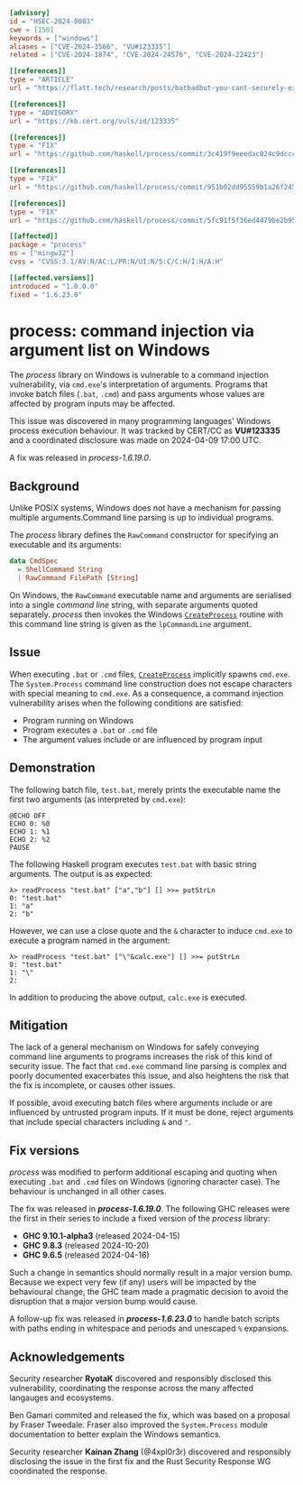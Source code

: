 ```toml
[advisory]
id = "HSEC-2024-0003"
cwe = [150]
keywords = ["windows"]
aliases = ["CVE-2024-3566", "VU#123335"]
related = ["CVE-2024-1874", "CVE-2024-24576", "CVE-2024-22423"]

[[references]]
type = "ARTICLE"
url = "https://flatt.tech/research/posts/batbadbut-you-cant-securely-execute-commands-on-windows/"

[[references]]
type = "ADVISORY"
url = "https://kb.cert.org/vuls/id/123335"

[[references]]
type = "FIX"
url = "https://github.com/haskell/process/commit/3c419f9eeedac024c9dccce544e5a6fb587179a5"

[[references]]
type = "FIX"
url = "https://github.com/haskell/process/commit/951b02dd95559b1a26f2456bfb97cf740ea40934"

[[references]]
type = "FIX"
url = "https://github.com/haskell/process/commit/5fc91f5f36ed4479be2b95f04f264bb78ac8089d"

[[affected]]
package = "process"
os = ["mingw32"]
cvss = "CVSS:3.1/AV:N/AC:L/PR:N/UI:N/S:C/C:H/I:H/A:H"

[[affected.versions]]
introduced = "1.0.0.0"
fixed = "1.6.23.0"
```

# process: command injection via argument list on Windows

The *process* library on Windows is vulnerable to a command injection
vulnerability, via `cmd.exe`'s interpretation of arguments.  Programs that
invoke batch files (`.bat`, `.cmd`) and pass arguments whose values are
affected by program inputs may be affected.

This issue was discovered in many programming languages' Windows process
execution behaviour.  It was tracked by CERT/CC as **VU#123335** and a
coordinated disclosure was made on 2024-04-09 17:00 UTC.

A fix was released in *process-1.6.19.0*.


## Background

Unlike POSIX systems, Windows does not have a mechanism for passing multiple
arguments.Command line parsing is up to individual programs.

The *process* library defines the `RawCommand` constructor for specifying an
executable and its arguments:

```haskell
data CmdSpec
  = ShellCommand String
  | RawCommand FilePath [String]
```

On Windows, the `RawCommand` executable name and arguments are serialised into
a single *command line* string, with separate arguments quoted separately.
*process* then invokes the Windows [`CreateProcess`][doc-CreateProcess]
routine with this command line string is given as the `lpCommandLine`
argument.

[doc-CreateProcess]: https://learn.microsoft.com/en-us/windows/win32/api/processthreadsapi/nf-processthreadsapi-createprocessa


## Issue

When executing `.bat` or `.cmd` files, [`CreateProcess`][doc-CreateProcess]
implicitly spawns `cmd.exe`.  The `System.Process` command line construction
does not escape characters with special meaning to `cmd.exe`.  As a
consequence, a command injection vulnerability arises when the following
conditions are satisfied:

- Program running on Windows
- Program executes a `.bat` or `.cmd` file
- The argument values include or are influenced by program input


## Demonstration

The following batch file, `test.bat`, merely prints the executable name the
first two arguments (as interpreted by `cmd.exe`):

```
@ECHO OFF
ECHO 0: %0
ECHO 1: %1
ECHO 2: %2
PAUSE
```

The following Haskell program executes `test.bat` with basic string arguments.
The output is as expected:

```
λ> readProcess "test.bat" ["a","b"] [] >>= putStrLn
0: "test.bat"
1: "a"
2: "b"
```

However, we can use a close quote and the `&` character to induce `cmd.exe` to
execute a program named in the argument:

```
λ> readProcess "test.bat" ["\"&calc.exe"] [] >>= putStrLn
0: "test.bat"
1: "\"
2:
```

In addition to producing the above output, `calc.exe` is executed.


## Mitigation

The lack of a general mechanism on Windows for safely conveying command line
arguments to programs increases the risk of this kind of security issue.  The
fact that `cmd.exe` command line parsing is complex and poorly documented
exacerbates this issue, and also heightens the risk that the fix is
incomplete, or causes other issues.

If possible, avoid executing batch files where arguments include or are
influenced by untrusted program inputs.  If it must be done, reject arguments
that include special characters including `&` and `"`.


## Fix versions

*process* was modified to perform additional escaping and quoting
when executing `.bat` and `.cmd` files on Windows (ignoring
character case).  The behaviour is unchanged in all other cases.

The fix was released in ***process-1.6.19.0***.  The following GHC
releases were the first in their series to include a fixed version
of the *process* library:

- **GHC 9.10.1-alpha3** (released 2024-04-15)
- **GHC 9.8.3** (released 2024-10-20)
- **GHC 9.6.5** (released 2024-04-16)

Such a change in semantics should normally result in a major version
bump.  Because we expect very few (if any) users will be impacted by
the behavioural change, the GHC team made a pragmatic decision to
avoid the disruption that a major version bump would cause.

A follow-up fix was released in ***process-1.6.23.0*** to handle batch
scripts with paths ending in whitespace and periods and
unescaped `%` expansions.


## Acknowledgements

Security researcher **RyotaK** discovered and responsibly disclosed
this vulnerability, coordinating the response across the many
affected langauges and ecosystems.

Ben Gamari commited and released the fix, which was based on a
proposal by Fraser Tweedale.  Fraser also improved the
`System.Process` module documentation to better explain the Windows
semantics.

Security researcher **Kainan Zhang** (@4xpl0r3r) discovered and
responsibly disclosing the issue in the first fix and the Rust
Security Response WG coordinated the response.
